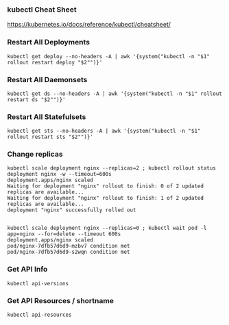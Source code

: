 ### kubectl Cheat Sheet
https://kubernetes.io/docs/reference/kubectl/cheatsheet/

### Restart All Deployments

~~~
kubectl get deploy --no-headers -A | awk '{system("kubectl -n "$1" rollout restart deploy "$2"")}'
~~~

### Restart All Daemonsets

~~~
kubectl get ds --no-headers -A | awk '{system("kubectl -n "$1" rollout restart ds "$2"")}'
~~~

### Restart All Statefulsets

~~~
kubectl get sts --no-headers -A | awk '{system("kubectl -n "$1" rollout restart sts "$2"")}'
~~~

### Change replicas
~~~
kubectl scale deployment nginx --replicas=2 ; kubectl rollout status deployment nginx -w --timeout=600s
deployment.apps/nginx scaled
Waiting for deployment "nginx" rollout to finish: 0 of 2 updated replicas are available...
Waiting for deployment "nginx" rollout to finish: 1 of 2 updated replicas are available...
deployment "nginx" successfully rolled out


kubectl scale deployment nginx --replicas=0 ; kubectl wait pod -l app=nginx --for=delete --timeout 600s
deployment.apps/nginx scaled
pod/nginx-7dfb57d6d9-mzbv7 condition met
pod/nginx-7dfb57d6d9-s2wqn condition met
~~~

### Get API Info

~~~
kubectl api-versions
~~~

### Get API Resources / shortname

~~~
kubectl api-resources
~~~
